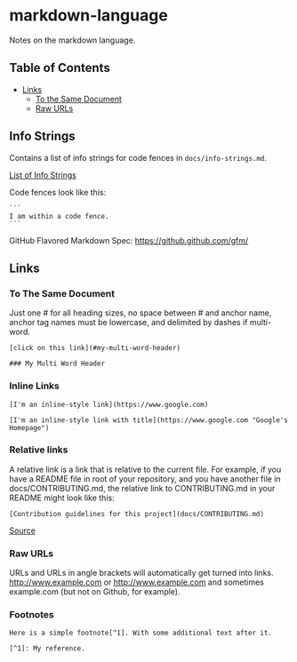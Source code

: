 # markdown-language

Notes on the markdown language.

## Table of Contents
- [Links](#links)
  - [To the Same Document](#to-the-same-document)
  - [Raw URLs](#raw-urls)

## Info Strings

Contains a list of info strings for code fences in 
`docs/info-strings.md`.

[List of Info Strings](docs/info-strings.md)

Code fences look like this:
````
```
I am within a code fence.
```
````

GitHub Flavored Markdown Spec: 
<https://github.github.com/gfm/>

## Links

### To The Same Document

Just one # for all heading sizes, no space between # and anchor name, anchor tag
names must be lowercase, and delimited by dashes if multi-word.

```
[click on this link](#my-multi-word-header)

### My Multi Word Header
```

### Inline Links

```
[I'm an inline-style link](https://www.google.com)

[I'm an inline-style link with title](https://www.google.com "Google's Homepage")
```

### Relative links

A relative link is a link that is relative to the current file. For example, if
you have a README file in root of your repository, and you have another file in
docs/CONTRIBUTING.md, the relative link to CONTRIBUTING.md in your README might
look like this:

```
[Contribution guidelines for this project](docs/CONTRIBUTING.md)
```

[Source](https://docs.github.com/en/get-started/writing-on-github/getting-started-with-writing-and-formatting-on-github/basic-writing-and-formatting-syntax#links)

### Raw URLs

URLs and URLs in angle brackets will automatically get turned into links. 
http://www.example.com or <http://www.example.com> and sometimes 
example.com (but not on Github, for example).

### Footnotes

```
Here is a simple footnote[^1]. With some additional text after it.

[^1]: My reference.
```